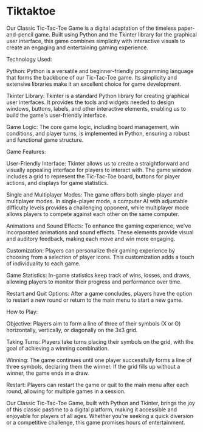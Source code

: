 # Tiktaktoe

Our Classic Tic-Tac-Toe Game is a digital adaptation of the timeless paper-and-pencil game. Built using Python and the Tkinter library for the graphical user interface, this game combines simplicity with interactive visuals to create an engaging and entertaining gaming experience.

Technology Used:

Python: Python is a versatile and beginner-friendly programming language that forms the backbone of our Tic-Tac-Toe game. Its simplicity and extensive libraries make it an excellent choice for game development.

Tkinter Library: Tkinter is a standard Python library for creating graphical user interfaces. It provides the tools and widgets needed to design windows, buttons, labels, and other interactive elements, enabling us to build the game's user-friendly interface.

Game Logic: The core game logic, including board management, win conditions, and player turns, is implemented in Python, ensuring a robust and functional game structure.

Game Features:

User-Friendly Interface: Tkinter allows us to create a straightforward and visually appealing interface for players to interact with. The game window includes a grid to represent the Tic-Tac-Toe board, buttons for player actions, and displays for game statistics.

Single and Multiplayer Modes: The game offers both single-player and multiplayer modes. In single-player mode, a computer AI with adjustable difficulty levels provides a challenging opponent, while multiplayer mode allows players to compete against each other on the same computer.

Animations and Sound Effects: To enhance the gaming experience, we've incorporated animations and sound effects. These elements provide visual and auditory feedback, making each move and win more engaging.

Customization: Players can personalize their gaming experience by choosing from a selection of player icons. This customization adds a touch of individuality to each game.

Game Statistics: In-game statistics keep track of wins, losses, and draws, allowing players to monitor their progress and performance over time.

Restart and Quit Options: After a game concludes, players have the option to restart a new round or return to the main menu to start a new game.

How to Play:

Objective: Players aim to form a line of three of their symbols (X or O) horizontally, vertically, or diagonally on the 3x3 grid.

Taking Turns: Players take turns placing their symbols on the grid, with the goal of achieving a winning combination.

Winning: The game continues until one player successfully forms a line of three symbols, declaring them the winner. If the grid fills up without a winner, the game ends in a draw.

Restart: Players can restart the game or quit to the main menu after each round, allowing for multiple games in a session.

Our Classic Tic-Tac-Toe Game, built with Python and Tkinter, brings the joy of this classic pastime to a digital platform, making it accessible and enjoyable for players of all ages. Whether you're seeking a quick diversion or a competitive challenge, this game promises hours of entertainment.





